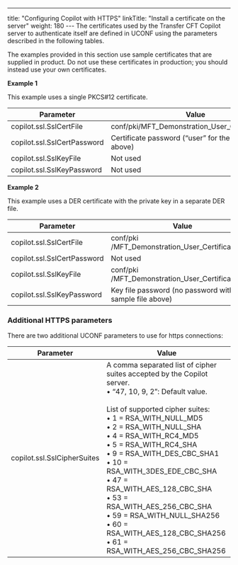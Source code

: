 ---
title: "Configuring Copilot with HTTPS"
linkTitle: "Install a certificate on the server"
weight: 180
--- The certificates used by the Transfer CFT Copilot server to authenticate itself are defined in UCONF using the parameters described in the following tables.

The examples provided in this section use sample certificates that are supplied in product. Do not use these certificates in production; you should instead use your own certificates.

******Example 1******

This example uses a single PKCS#12 certificate.

| Parameter | Value |
| --- | --- |
| copilot.ssl.SslCertFile<br/>  | conf/pki/MFT_Demonstration_User_Certificate.p12 |
| copilot.ssl.SslCertPassword<br/>  | Certificate password (“user” for the sample above)<br/>  |
| copilot.ssl.SslKeyFile<br/>  | Not used |
| copilot.ssl.SslKeyPassword<br/>  | Not used |

******Example 2******

This example uses a DER certificate with the private key in a separate DER file.

| Parameter | Value |
| --- | --- |
| copilot.ssl.SslCertFile<br/>  | conf/pki /MFT_Demonstration_User_Certificate.der<br/>  |
| copilot.ssl.SslCertPassword<br/>  | Not used |
| copilot.ssl.SslKeyFile<br/>  | conf/pki /MFT_Demonstration_User_Certificatek.der |
| copilot.ssl.SslKeyPassword<br/>  | Key file password (no password with sample file above) |

### Additional HTTPS parameters

There are two additional UCONF parameters to use for https connections:

| Parameter | Value |
| --- | --- |
| copilot.ssl.SslCipherSuites<br/>  | A comma separated list of cipher suites accepted by the Copilot server.<br/> • “47, 10, 9, 2”: Default value.<br/> <br/> List of supported cipher suites:<br/> • 1 = RSA_WITH_NULL_MD5<br/> • 2 = RSA_WITH_NULL_SHA<br/> • 4 = RSA_WITH_RC4_MD5<br/> • 5 = RSA_WITH_RC4_SHA<br/> • 9 = RSA_WITH_DES_CBC_SHA1<br/> • 10 = RSA_WITH_3DES_EDE_CBC_SHA<br/> • 47 = RSA_WITH_AES_128_CBC_SHA<br/> • 53 = RSA_WITH_AES_256_CBC_SHA<br/> • 59 = RSA_WITH_NULL_SHA256<br/> • 60 = RSA_WITH_AES_128_CBC_SHA256<br/> • 61 = RSA_WITH_AES_256_CBC_SHA256 |

